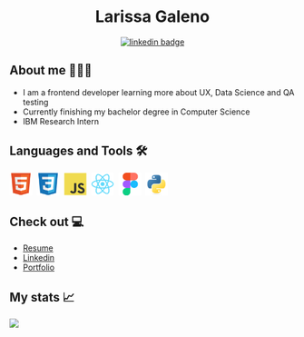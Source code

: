 <div id="header" align="center">
    <h1> Larissa Galeno </h1>
    <a href="https://www.linkedin.com/in/lagaleno/">
        <img src='https://img.shields.io/badge/LinkedIn-blue?logo=linkedin&logoColor=white&style=for-the-badge' alt='linkedin badge'>
    </a>
</div>

<div id="about">
    <h2> About me 👩🏻‍💻 </h2>
    <ul>
        <li> I am a frontend developer learning more about UX, Data Science and QA testing </li>
        <li> Currently finishing my bachelor degree in Computer Science </li>
        <li> IBM Research Intern </li>
    </ul>
    <h2> Languages and Tools 🛠</h2>
    <img src="https://raw.githubusercontent.com/devicons/devicon/master/icons/html5/html5-original.svg" title="HTML" alt="HTML" width="40" height="40"/>&nbsp;
    <img src="https://raw.githubusercontent.com/devicons/devicon/master/icons/css3/css3-original.svg" title="CSS" alt="CSS" width="40" height="40"/>&nbsp;
    <img src="https://raw.githubusercontent.com/devicons/devicon/master/icons/javascript/javascript-original.svg" title="Js" alt="JavaScript" width="40" height="40"/>&nbsp;
    <img src="https://raw.githubusercontent.com/devicons/devicon/master/icons/react/react-original.svg" title="React" alt="React" width="40" height="40"/>&nbsp;
    <img src="https://raw.githubusercontent.com/devicons/devicon/master/icons/figma/figma-original.svg" title="Figma" alt="Figma" width="40" height="40"/>&nbsp;
    <img src="https://raw.githubusercontent.com/devicons/devicon/master/icons/python/python-original.svg" title="Python" alt="Python" width="40" height="40"/>&nbsp;
    <h2> Check out 💻 </h2>
    <ul> 
        <li><a href='https://drive.google.com/file/d/15yDm7dEJbU4JEUI0ryQqO80Z_ZWcVFn3/view'> Resume </a></li>
        <li><a href='https://www.linkedin.com/in/lagaleno/'> Linkedin </a></li>
        <li><a href='https://lagaleno.github.io/'> Portfolio </a></li>
    <ul>
</div>

<div id='status'>
    <h2> My stats 📈 </h2>
    <img height="150em" src="https://github-readme-stats.vercel.app/api/top-langs/?username=lagaleno&layout=compact&theme=vision-friendly-dark"/>

</div>